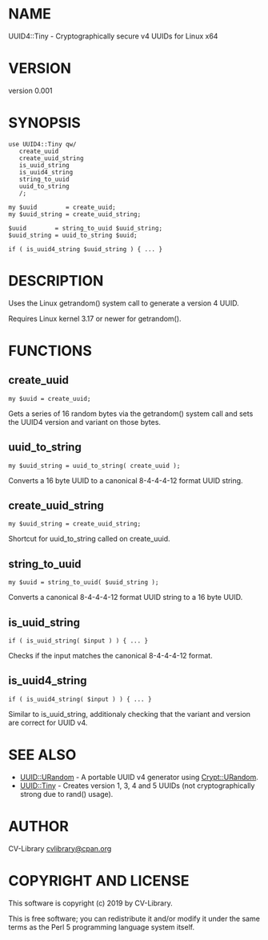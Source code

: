 # NAME

UUID4::Tiny - Cryptographically secure v4 UUIDs for Linux x64

# VERSION

version 0.001

# SYNOPSIS

    use UUID4::Tiny qw/
       create_uuid
       create_uuid_string
       is_uuid_string
       is_uuid4_string
       string_to_uuid
       uuid_to_string
       /;

    my $uuid        = create_uuid;
    my $uuid_string = create_uuid_string;

    $uuid        = string_to_uuid $uuid_string;
    $uuid_string = uuid_to_string $uuid;

    if ( is_uuid4_string $uuid_string ) { ... }

# DESCRIPTION

Uses the Linux getrandom() system call to generate a version 4 UUID.

Requires Linux kernel 3.17 or newer for getrandom().

# FUNCTIONS

## create\_uuid

    my $uuid = create_uuid;

Gets a series of 16 random bytes via the getrandom() system call
and sets the UUID4 version and variant on those bytes.

## uuid\_to\_string

    my $uuid_string = uuid_to_string( create_uuid );

Converts a 16 byte UUID to a canonical 8-4-4-4-12 format UUID string.

## create\_uuid\_string

    my $uuid_string = create_uuid_string;

Shortcut for uuid\_to\_string called on create\_uuid.

## string\_to\_uuid

    my $uuid = string_to_uuid( $uuid_string );

Converts a canonical 8-4-4-4-12 format UUID string to a 16 byte UUID.

## is\_uuid\_string

    if ( is_uuid_string( $input ) ) { ... }

Checks if the input matches the canonical 8-4-4-4-12 format.

## is\_uuid4\_string

    if ( is_uuid4_string( $input ) ) { ... }

Similar to is\_uuid\_string, additionaly checking that the
variant and version are correct for UUID v4.

# SEE ALSO

- [UUID::URandom](https://metacpan.org/pod/UUID::URandom) - A portable UUID v4 generator using [Crypt::URandom](https://metacpan.org/pod/Crypt::URandom).
- [UUID::Tiny](https://metacpan.org/pod/UUID::Tiny) - Creates version 1, 3, 4 and 5 UUIDs (not cryptographically strong due to rand() usage).

# AUTHOR

CV-Library <cvlibrary@cpan.org>

# COPYRIGHT AND LICENSE

This software is copyright (c) 2019 by CV-Library.

This is free software; you can redistribute it and/or modify it under
the same terms as the Perl 5 programming language system itself.
